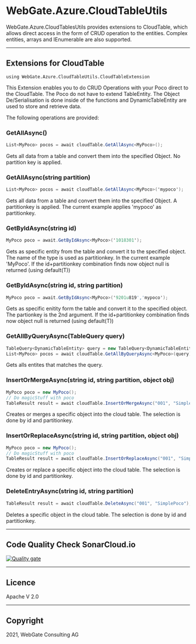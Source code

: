 # WebGate.Azure.CloudTableUtils

WebGate.Azure.CloudTablesUtils provides extensions to CloudTable, which allows direct access in the form of CRUD operation to the entities.
Complex entities, arrays and IEnumerable are also supported.

---

## Extensions for CloudTable

`using WebGate.Azure.CloudTableUtils.CloudTableExtension`

This Extension enables you to do CRUD Operations with your Poco direct to the CloudTable. The Poco do not have to extend TableEntity. The Object De/Serialisation is done inside of the functions and DynamicTableEntity are used to store and retrieve data.

The following operations are provided:

### GetAllAsync<T>()

```c#
List<MyPoco> pocos = await cloudTable.GetAllAsync<MyPoco>();
```

Gets all data from a table and convert them into the specified Object. No partition key is applied.

### GetAllAsync<T>(string partition)

```c#
List<MyPoco> pocos = await cloudTable.GetAllAsync<MyPoco>('mypoco');
```

Gets all data from a table and convert them into the specified Object. A partitionkey is applied. The current example applies 'mypoco' as partitionkey.

### GetByIdAsync<T>(string id)

```c#
MyPoco poco = await.GetByIdAsync<MyPoco>('1018301');
```

Gets as specific entity from the table and convert it to the specified object. The name of the type is used as partitionkey. In the current example 'MyPoco'.
If the id+partitionkey combination finds now object null is returned (using default(T))

### GetByIdAsync<T>(string id, string partition)

```c#
MyPoco poco = await.GetByIdAsync<MyPoco>('9201u819','mypoco');
```

Gets as specific enitity form the table and convert it to the specified object. The partionkey is the 2nd argument.
If the id+partitionkey combination finds now object null is returned (using default(T))

### GetAllByQueryAsync(TableQuery query)

```c#
TableQuery<DynamicTableEntity> query = new TableQuery<DynamicTableEntity>();
List<MyPoco> pocos = await cloudTable.GetAllByQueryAsync<MyPoco>(query);
```

Gets alls entites that matches the query.

### InsertOrMergeAsync(string id, string partition, object obj)

```c#
MyPoco poco = new MyPoco();
// Do magicStuff with poco
TableResult result = await cloudTable.InsertOrMergeAsync("001", "SimplePoco", poco);
```

Creates or merges a specific object into the cloud table. The selection is done by id and partitionkey.

### InsertOrReplaceAsync(string id, string partition, object obj)

```c#
MyPoco poco = new MyPoco();
// Do magicStuff with poco
TableResult result = await cloudTable.InsertOrReplaceAsync("001", "SimplePoco", poco);
```

Creates or replace a specific object into the cloud table. The selection is done by id and partitionkey.

### DeleteEntryAsync(string id, string partition)

```c#
TableResult result = await cloudTable.DeleteAsync("001", "SimplePoco");
```

Deletes a specific object in the cloud table. The selection is done by id and partitionkey.

---

## Code Quality Check SonarCloud.io

[![Quality gate](https://sonarcloud.io/api/project_badges/quality_gate?project=CloudTableUtils&token=b8ea0b7d7b29c7e13fb260bae8cf0d3eb36597ec)](https://sonarcloud.io/dashboard?id=CloudTableUtils)

---

## Licence

Apache V 2.0

---

## Copyright

2021, WebGate Consulting AG
